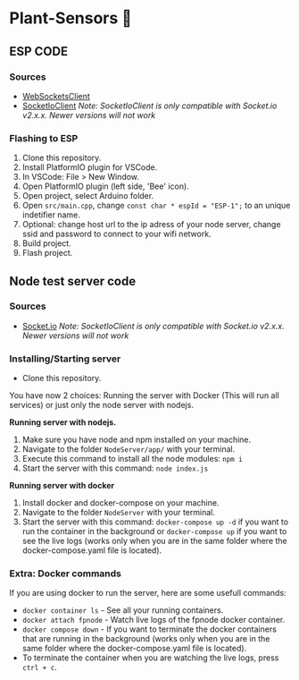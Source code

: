 # Plant-Sensors 🌻

## ESP CODE

### Sources
* [WebSocketsClient](https://github.com/zaphoyd/websocketpp)
* [SocketIoClient](https://github.com/timum-viw/socket.io-client)
*Note: SocketIoClient is only compatible with Socket.io v2.x.x. Newer versions will not work*

### Flashing to ESP
1. Clone this repository.
2. Install PlatformIO plugin for VSCode.
3. In VSCode: File > New Window.
4. Open PlatformIO plugin (left side, 'Bee' icon).
5. Open project, select Arduino folder.
6. Open `src/main.cpp`, change `const char * espId = "ESP-1";` to an unique indetifier name.
7. Optional: change host url to the ip adress of your node server, change ssid and password to connect to your wifi network.
8. Build project.
9. Flash project.
## Node test server code

### Sources
* [Socket.io](https://www.npmjs.com/package/socket.io)
*Note: SocketIoClient is only compatible with Socket.io v2.x.x. Newer versions will not work*

### Installing/Starting server
* Clone this repository.

You have now 2 choices: Running the server with Docker (This will run all services) or just only the node server with nodejs.

**Running server with nodejs.**
1. Make sure you have node and npm installed on your machine.
2. Navigate to the folder `NodeServer/app/` with your terminal.
3. Execute this command to install all the node modules: `npm i`
4. Start the server with this command: `node index.js`

**Running server with docker**
1. Install docker and docker-compose on your machine.
2. Navigate to the folder `NodeServer` with your terminal.
3. Start the server with this command: `docker-compose up -d` if you want to run the container in the background or `docker-compose up` if you want to see the live logs (works only when you are in the same folder where the docker-compose.yaml file is located).

### Extra: Docker commands
If you are using docker to run the server, here are some usefull commands:
* `docker container ls` - See all your running containers.
* `docker attach fpnode` - Watch live logs of the fpnode docker container.
* `docker compose down` - If you want to terminate the docker containers that are running in the background (works only when you are in the same folder where the docker-compose.yaml file is located).
* To terminate the container when you are watching the live logs, press `ctrl + c`.